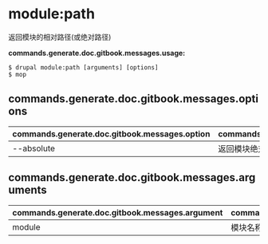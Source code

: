# module:path
返回模块的相对路径(或绝对路径)

**commands.generate.doc.gitbook.messages.usage:**
```
$ drupal module:path [arguments] [options]
$ mop  
```

## commands.generate.doc.gitbook.messages.options
commands.generate.doc.gitbook.messages.option | commands.generate.doc.gitbook.messages.details
-------|-------------
--absolute | 返回模块绝对路径

## commands.generate.doc.gitbook.messages.arguments
commands.generate.doc.gitbook.messages.argument | commands.generate.doc.gitbook.messages.details
---------|-------------
module | 模块名称 (机读名称)
